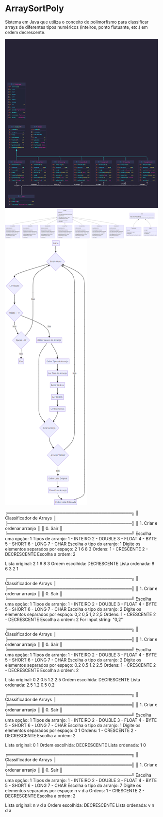 # ArraySortPoly
 Sistema em Java que utiliza o conceito de polimorfismo para classificar arrays de diferentes tipos numéricos (inteiros, ponto flutuante, etc.) em ordem decrescente.




![Diagrama de Classes - ArraySortPoly - IntelliJ.png](Diagrama%20de%20Classes%20-%20ArraySortPoly%20-%20IntelliJ.png)
![Diagrama de Classes - ArraySortPoly - Mermaid.png](Diagrama%20de%20Classes%20-%20ArraySortPoly%20-%20Mermaid.png)
![Fluxograma - ArraySortPoly - Mermaid.png](Fluxograma%20-%20ArraySortPoly%20-%20Mermaid.png)























╔═════════════════════════════════════════╗
║         Classificador de Arrays         ║
╠═════════════════════════════════════════╣
║ 1. Criar e ordenar arranjo              ║
║ 0. Sair                                 ║
╚═════════════════════════════════════════╝
Escolha uma opção: 1
Tipos de arranjo:
1 - INTEIRO
2 - DOUBLE
3 - FLOAT
4 - BYTE
5 - SHORT
6 - LONG
7 - CHAR
Escolha o tipo do arranjo: 1
Digite os elementos separados por espaço: 2 1 6 8 3
Ordens:
1 - CRESCENTE
2 - DECRESCENTE
Escolha a ordem: 2

Lista original:
2 1 6 8 3
Ordem escolhida: DECRESCENTE
Lista ordenada:
8 6 3 2 1

╔═════════════════════════════════════════╗
║         Classificador de Arrays         ║
╠═════════════════════════════════════════╣
║ 1. Criar e ordenar arranjo              ║
║ 0. Sair                                 ║
╚═════════════════════════════════════════╝
Escolha uma opção: 1
Tipos de arranjo:
1 - INTEIRO
2 - DOUBLE
3 - FLOAT
4 - BYTE
5 - SHORT
6 - LONG
7 - CHAR
Escolha o tipo do arranjo: 2
Digite os elementos separados por espaço: 0,2 0,5 1,2 2,5
Ordens:
1 - CRESCENTE
2 - DECRESCENTE
Escolha a ordem: 2
For input string: "0,2"

╔═════════════════════════════════════════╗
║         Classificador de Arrays         ║
╠═════════════════════════════════════════╣
║ 1. Criar e ordenar arranjo              ║
║ 0. Sair                                 ║
╚═════════════════════════════════════════╝
Escolha uma opção: 1
Tipos de arranjo:
1 - INTEIRO
2 - DOUBLE
3 - FLOAT
4 - BYTE
5 - SHORT
6 - LONG
7 - CHAR
Escolha o tipo do arranjo: 2
Digite os elementos separados por espaço: 0.2 0.5 1.2 2.5
Ordens:
1 - CRESCENTE
2 - DECRESCENTE
Escolha a ordem: 2

Lista original:
0.2 0.5 1.2 2.5
Ordem escolhida: DECRESCENTE
Lista ordenada:
2.5 1.2 0.5 0.2

╔═════════════════════════════════════════╗
║         Classificador de Arrays         ║
╠═════════════════════════════════════════╣
║ 1. Criar e ordenar arranjo              ║
║ 0. Sair                                 ║
╚═════════════════════════════════════════╝
Escolha uma opção: 1
Tipos de arranjo:
1 - INTEIRO
2 - DOUBLE
3 - FLOAT
4 - BYTE
5 - SHORT
6 - LONG
7 - CHAR
Escolha o tipo do arranjo: 1
Digite os elementos separados por espaço: 0 1
Ordens:
1 - CRESCENTE
2 - DECRESCENTE
Escolha a ordem: 2

Lista original:
0 1
Ordem escolhida: DECRESCENTE
Lista ordenada:
1 0

╔═════════════════════════════════════════╗
║         Classificador de Arrays         ║
╠═════════════════════════════════════════╣
║ 1. Criar e ordenar arranjo              ║
║ 0. Sair                                 ║
╚═════════════════════════════════════════╝
Escolha uma opção: 1
Tipos de arranjo:
1 - INTEIRO
2 - DOUBLE
3 - FLOAT
4 - BYTE
5 - SHORT
6 - LONG
7 - CHAR
Escolha o tipo do arranjo: 7
Digite os elementos separados por espaço: n v d a
Ordens:
1 - CRESCENTE
2 - DECRESCENTE
Escolha a ordem: 2

Lista original:
n v d a
Ordem escolhida: DECRESCENTE
Lista ordenada:
v n d a 